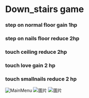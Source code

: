 # Down_stairs game 
### step on normal floor gain 1hp
### step on nails floor reduce 2hp
### touch ceiling reduce 2hp
### touch love  gain 2 hp
### touch smallnails reduce 2 hp
![MainMenu](https://github.com/aqew78/Down_stairs/assets/96120430/f284201d-86c2-4548-a8eb-f8deb855931a)
![圖片](https://github.com/aqew78/Down_stairs/assets/96120430/a33db033-fad5-4cef-a0c8-51f3a06c7f02)
![圖片](https://github.com/aqew78/Down_stairs/assets/96120430/66455e38-2c12-4c11-84dd-900b29334dc8)
